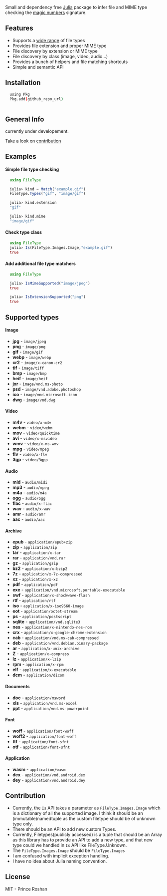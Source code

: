 Small and dependency free [Julia](https://julialang.org/) package to infer file and MIME type checking the [magic numbers](<https://en.wikipedia.org/wiki/Magic_number_(programming)#Magic_numbers_in_files>) signature.


## Features

- Supports a [wide range](#supported-types) of file types
- Provides file extension and proper MIME type
- File discovery by extension or MIME type
- File discovery by class (image, video, audio...)
- Provides a bunch of helpers and file matching shortcuts
- Simple and semantic API

## Installation

```bash
  using Pkg
  Pkg.add(github_repo_url)
    
```

## General Info
currently under developement.

Take a look on [contribution](##Contribution)



## Examples

#### Simple file type checking

```julia
  using FileType

  julia> kind = Match("example.gif")
  FileType.Types("gif", "image/gif")

  julia> kind.extension
  "gif"

  julia> kind.mime
  "image/gif"

```

#### Check type class

```julia
  using FileType
  julia> Is(FileType.Images.Image,"example.gif")
  true
```

#### Add additional file type matchers

```julia
  using FileType

  julia> IsMimeSupported("image/jpeg")
  true

  julia> IsExtensionSupported("png")
  true

```

## Supported types

#### Image

- **jpg** - `image/jpeg`
- **png** - `image/png`
- **gif** - `image/gif`
- **webp** - `image/webp`
- **cr2** - `image/x-canon-cr2`
- **tif** - `image/tiff`
- **bmp** - `image/bmp`
- **heif** - `image/heif`
- **jxr** - `image/vnd.ms-photo`
- **psd** - `image/vnd.adobe.photoshop`
- **ico** - `image/vnd.microsoft.icon`
- **dwg** - `image/vnd.dwg`

#### Video

- **m4v** - `video/x-m4v`
- **webm** - `video/webm`
- **mov** - `video/quicktime`
- **avi** - `video/x-msvideo`
- **wmv** - `video/x-ms-wmv`
- **mpg** - `video/mpeg`
- **flv** - `video/x-flv`
- **3gp** - `video/3gpp`

#### Audio

- **mid** - `audio/midi`
- **mp3** - `audio/mpeg`
- **m4a** - `audio/m4a`
- **ogg** - `audio/ogg`
- **flac** - `audio/x-flac`
- **wav** - `audio/x-wav`
- **amr** - `audio/amr`
- **aac** - `audio/aac`

#### Archive

- **epub** - `application/epub+zip`
- **zip** - `application/zip`
- **tar** - `application/x-tar`
- **rar** - `application/vnd.rar`
- **gz** - `application/gzip`
- **bz2** - `application/x-bzip2`
- **7z** - `application/x-7z-compressed`
- **xz** - `application/x-xz`
- **pdf** - `application/pdf`
- **exe** - `application/vnd.microsoft.portable-executable`
- **swf** - `application/x-shockwave-flash`
- **rtf** - `application/rtf`
- **iso** - `application/x-iso9660-image`
- **eot** - `application/octet-stream`
- **ps** - `application/postscript`
- **sqlite** - `application/vnd.sqlite3`
- **nes** - `application/x-nintendo-nes-rom`
- **crx** - `application/x-google-chrome-extension`
- **cab** - `application/vnd.ms-cab-compressed`
- **deb** - `application/vnd.debian.binary-package`
- **ar** - `application/x-unix-archive`
- **Z** - `application/x-compress`
- **lz** - `application/x-lzip`
- **rpm** - `application/x-rpm`
- **elf** - `application/x-executable`
- **dcm** - `application/dicom`

#### Documents

- **doc** - `application/msword`
- **xls** - `application/vnd.ms-excel`
- **ppt** - `application/vnd.ms-powerpoint`


#### Font

- **woff** - `application/font-woff`
- **woff2** - `application/font-woff`
- **ttf** - `application/font-sfnt`
- **otf** - `application/font-sfnt`

#### Application

- **wasm** - `application/wasm`
- **dex** - `application/vnd.android.dex`
- **dey** - `application/vnd.android.dey`

## Contribution

- Currently, the ``Is`` API takes a parameter as ``FileType.Images.Image`` which is a dictionary of all the supported image. I think it should be an (immutable)namedtuple as the custom filetype should be of unknown type only.    
- There should be an API to add new custom Types.
- Currently, Filetypes(publicly accessed) is a tuple that should be an Array as this library has to provide an API to add a new type, and that new type could we handled in ``Is`` API like FileType.Unknown.
- The ``FileType.Images.Image`` should be ``FileType.Images``
- I am confused with implicit exception handling.
- I have no idea about Julia naming convention.

## License

MIT - Prince Roshan
